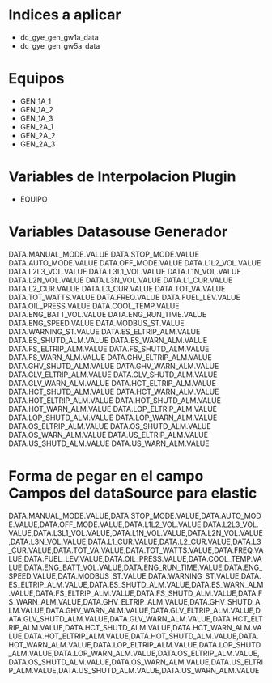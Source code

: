 # Indices a aplicar

- dc_gye_gen_gw1a_data
- dc_gye_gen_gw5a_data

# Equipos

- GEN_1A_1
- GEN_1A_2
- GEN_1A_3
- GEN_2A_1
- GEN_2A_2
- GEN_2A_3

# Variables de Interpolacion Plugin

- EQUIPO

# Variables Datasouse Generador

DATA.MANUAL_MODE.VALUE
DATA.STOP_MODE.VALUE
DATA.AUTO_MODE.VALUE
DATA.OFF_MODE.VALUE
DATA.L1L2_VOL.VALUE
DATA.L2L3_VOL.VALUE
DATA.L3L1_VOL.VALUE
DATA.L1N_VOL.VALUE
DATA.L2N_VOL.VALUE
DATA.L3N_VOL.VALUE
DATA.L1_CUR.VALUE
DATA.L2_CUR.VALUE
DATA.L3_CUR.VALUE
DATA.TOT_VA.VALUE
DATA.TOT_WATTS.VALUE
DATA.FREQ.VALUE
DATA.FUEL_LEV.VALUE
DATA.OIL_PRESS.VALUE
DATA.COOL_TEMP.VALUE
DATA.ENG_BATT_VOL.VALUE
DATA.ENG_RUN_TIME.VALUE
DATA.ENG_SPEED.VALUE
DATA.MODBUS_ST.VALUE
DATA.WARNING_ST.VALUE
DATA.ES_ELTRIP_ALM.VALUE
DATA.ES_SHUTD_ALM.VALUE
DATA.ES_WARN_ALM.VALUE
DATA.FS_ELTRIP_ALM.VALUE
DATA.FS_SHUTD_ALM.VALUE
DATA.FS_WARN_ALM.VALUE
DATA.GHV_ELTRIP_ALM.VALUE
DATA.GHV_SHUTD_ALM.VALUE
DATA.GHV_WARN_ALM.VALUE
DATA.GLV_ELTRIP_ALM.VALUE
DATA.GLV_SHUTD_ALM.VALUE
DATA.GLV_WARN_ALM.VALUE
DATA.HCT_ELTRIP_ALM.VALUE
DATA.HCT_SHUTD_ALM.VALUE
DATA.HCT_WARN_ALM.VALUE
DATA.HOT_ELTRIP_ALM.VALUE
DATA.HOT_SHUTD_ALM.VALUE
DATA.HOT_WARN_ALM.VALUE
DATA.LOP_ELTRIP_ALM.VALUE
DATA.LOP_SHUTD_ALM.VALUE
DATA.LOP_WARN_ALM.VALUE
DATA.OS_ELTRIP_ALM.VALUE
DATA.OS_SHUTD_ALM.VALUE
DATA.OS_WARN_ALM.VALUE
DATA.US_ELTRIP_ALM.VALUE
DATA.US_SHUTD_ALM.VALUE
DATA.US_WARN_ALM.VALUE

# Forma de pegar en el campo Campos del dataSource para elastic

DATA.MANUAL_MODE.VALUE,DATA.STOP_MODE.VALUE,DATA.AUTO_MODE.VALUE,DATA.OFF_MODE.VALUE,DATA.L1L2_VOL.VALUE,DATA.L2L3_VOL.VALUE,DATA.L3L1_VOL.VALUE,DATA.L1N_VOL.VALUE,DATA.L2N_VOL.VALUE,DATA.L3N_VOL.VALUE,DATA.L1_CUR.VALUE,DATA.L2_CUR.VALUE,DATA.L3_CUR.VALUE,DATA.TOT_VA.VALUE,DATA.TOT_WATTS.VALUE,DATA.FREQ.VALUE,DATA.FUEL_LEV.VALUE,DATA.OIL_PRESS.VALUE,DATA.COOL_TEMP.VALUE,DATA.ENG_BATT_VOL.VALUE,DATA.ENG_RUN_TIME.VALUE,DATA.ENG_SPEED.VALUE,DATA.MODBUS_ST.VALUE,DATA.WARNING_ST.VALUE,DATA.ES_ELTRIP_ALM.VALUE,DATA.ES_SHUTD_ALM.VALUE,DATA.ES_WARN_ALM.VALUE,DATA.FS_ELTRIP_ALM.VALUE,DATA.FS_SHUTD_ALM.VALUE,DATA.FS_WARN_ALM.VALUE,DATA.GHV_ELTRIP_ALM.VALUE,DATA.GHV_SHUTD_ALM.VALUE,DATA.GHV_WARN_ALM.VALUE,DATA.GLV_ELTRIP_ALM.VALUE,DATA.GLV_SHUTD_ALM.VALUE,DATA.GLV_WARN_ALM.VALUE,DATA.HCT_ELTRIP_ALM.VALUE,DATA.HCT_SHUTD_ALM.VALUE,DATA.HCT_WARN_ALM.VALUE,DATA.HOT_ELTRIP_ALM.VALUE,DATA.HOT_SHUTD_ALM.VALUE,DATA.HOT_WARN_ALM.VALUE,DATA.LOP_ELTRIP_ALM.VALUE,DATA.LOP_SHUTD_ALM.VALUE,DATA.LOP_WARN_ALM.VALUE,DATA.OS_ELTRIP_ALM.VALUE,DATA.OS_SHUTD_ALM.VALUE,DATA.OS_WARN_ALM.VALUE,DATA.US_ELTRIP_ALM.VALUE,DATA.US_SHUTD_ALM.VALUE,DATA.US_WARN_ALM.VALUE